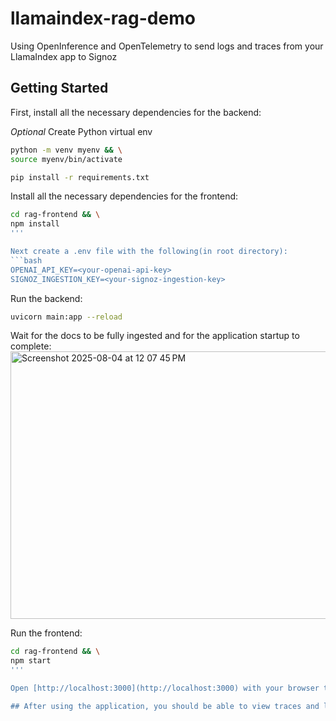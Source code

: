 # llamaindex-rag-demo
Using OpenInference and OpenTelemetry to send logs and traces from your LlamaIndex app to Signoz

## Getting Started
First, install all the necessary dependencies for the backend:

*Optional*
Create Python virtual env
```bash
python -m venv myenv && \
source myenv/bin/activate
```

```bash
pip install -r requirements.txt
```

Install all the necessary dependencies for the frontend:
```bash
cd rag-frontend && \
npm install
'''

Next create a .env file with the following(in root directory):
```bash
OPENAI_API_KEY=<your-openai-api-key>
SIGNOZ_INGESTION_KEY=<your-signoz-ingestion-key>
```

Run the backend:
```bash
uvicorn main:app --reload
```

Wait for the docs to be fully ingested and for the application startup to complete:
<img width="909" height="428" alt="Screenshot 2025-08-04 at 12 07 45 PM" src="https://github.com/user-attachments/assets/23d865e3-16ef-4eca-b0d3-6aa26f1bcf2e" />


Run the frontend:
```bash
cd rag-frontend && \
npm start
'''

Open [http://localhost:3000](http://localhost:3000) with your browser to see the result and interact with the application.

## After using the application, you should be able to view traces and logs in your SigNoz Cloud platform:



